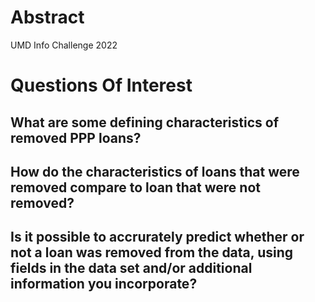 # Abstract
UMD Info Challenge 2022
# Questions Of Interest
## What are some defining characteristics of removed PPP loans?

## How do the characteristics of loans that were removed compare to loan that were not removed?

## Is it possible to accrurately predict whether or not a loan was removed from the data, using fields in the data set and/or additional information you incorporate?
